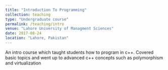 ```yaml
---
title: "Introduction To Programming"
collection: teaching
type: "Undergraduate course"
permalink: /teaching/intro
venue: "Lahore University of Managment Sciences"
date: 2017-08-24
location: "Lahore, Pakistan"
---
```


An intro course which taught students how to program in c++. Covered basic topics and went up to advanced c++ concepts such as polymorphism and virtualization